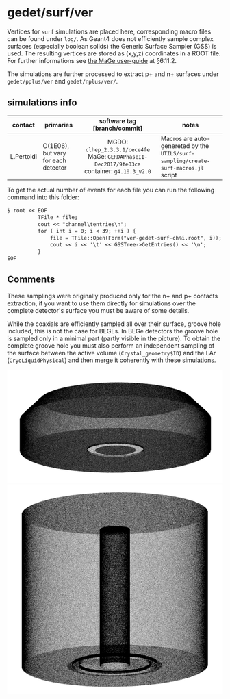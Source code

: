 # gedet/surf/ver
Vertices for `surf` simulations are placed here, corresponding macro files can be found under `log/`. As Geant4 does not efficiently sample complex surfaces (especially boolean solids) the Generic Surface Sampler (GSS) is used. The resulting vertices are stored as (x,y,z) coordinates in a ROOT file. For further informations see [the MaGe user-guide](https://github.com/mppmu/gerda-snippets/blob/master/MaGe-macros/MaGe-userguide.pdf) at §6.11.2.

The simulations are further processed to extract p+ and n+ surfaces under `gedet/pplus/ver` and `gedet/nplus/ver/`.

## simulations info

| contact     | primaries                           | software tag \[branch/commit\]                                                               | notes |
| ----------- | ----------------------------------- | :------------------------------------------------------------------------------------------: | ----- |
| L.Pertoldi | O(1E06), but vary for each detector | MGDO: `clhep_2.3.3.1/cece4fe` MaGe: `GERDAPhaseII-Dec2017/9fe03ca` container: `g4.10.3_v2.0` | Macros are auto-genereted by the `UTILS/surf-sampling/create-surf-macros.jl` script |

To get the actual number of events for each file you can run the following command into this folder:
```shell
$ root << EOF
          TFile * file;
          cout << "channel\tentries\n";
          for ( int i = 0; i < 39; ++i ) {
              file = TFile::Open(Form("ver-gedet-surf-ch%i.root", i));
              cout << i << '\t' << GSSTree->GetEntries() << '\n';
          }
EOF
```

## Comments
These samplings were originally produced only for the n+ and p+ contacts extraction, if you want to use them directly for simulations over the complete detector's surface you must be aware of some details.

While the coaxials are efficiently sampled all over their surface, groove hole included, this is not the case for BEGEs. In BEGe detectors the groove hole is sampled only in a minimal part (partly visible in the picture). To obtain the complete groove hole you must also perform an independent sampling of the surface between the active volume (`Crystal_geometry$ID`) and the LAr (`CryoLiquidPhysical`) and then merge it coherently with these simulations.

<p align="center">
  <img src="bege.png"/>
  <img src="coax.png"/>
</p>
